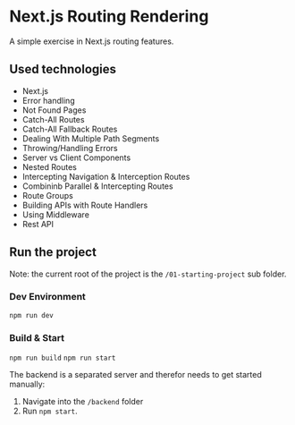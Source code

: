 # Next.js Routing Rendering
A simple exercise in Next.js routing features.

## Used technologies
- Next.js
- Error handling
- Not Found Pages
- Catch-All Routes
- Catch-All Fallback Routes
- Dealing With Multiple Path Segments
- Throwing/Handling Errors
- Server vs Client Components
- Nested Routes
- Intercepting Navigation & Interception Routes
- Combininb Parallel & Intercepting Routes
- Route Groups
- Building APIs with Route Handlers
- Using Middleware
- Rest API

## Run the project
Note: the current root of the project is the `/01-starting-project` sub folder.

### Dev Environment
`npm run dev`

### Build & Start
`npm run build`
`npm run start`

The backend is a separated server and therefor needs to get started manually:
1. Navigate into the `/backend` folder
2. Run `npm start`.